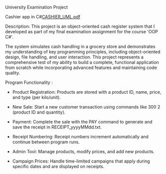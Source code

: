 University Examination Project

Cashier app in C#[CASHIER_UML.pdf](https://github.com/user-attachments/files/17688723/CASHIER_UML.pdf)

Description:
This project is an object-oriented cash register system that I developed as part of my final examination assignment for the course 'OOP C#'. 

The system simulates cash handling in a grocery store and demonstrates my understanding of key programming principles, including object-oriented design, file handling, and user interaction. This project represents a comprehensive test of my ability to build a complete, functional application from scratch while incorporating advanced features and maintaining code quality.

Program Functionality :

- Product Registration: Products are stored with a product ID, name, price, and type (per kilo/unit).
  
- New Sale: Start a new customer transaction using commands like 300 2 (product ID and quantity).
  
- Payment: Complete the sale with the PAY command to generate and save the receipt in RECEIPT_yyyyMMdd.txt.
  
- Receipt Numbering: Receipt numbers increment automatically and continue between program runs.
  
- Admin Tool: Manage products, modify prices, and add new products.
  
- Campaign Prices: Handle time-limited campaigns that apply during specific dates and are displayed on receipts.
